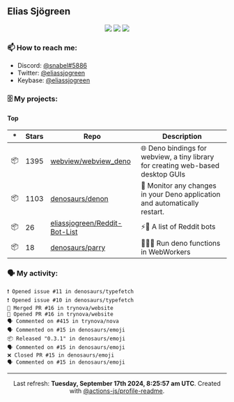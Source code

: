 ## Elias Sjögreen

<p align="center">
  <img src="https://img.shields.io/badge/🎂-dec. 2003-success" />
  <img src="https://img.shields.io/badge/🌎-Stockholm-informational" />
  <img src="https://img.shields.io/badge/👦-He/Him-informational" />
</p>

### 📫 How to reach me:

- Discord: [@snabel#5886](https://discord.com/users/267978757799673866)
- Twitter: [@eliassjogreen](https://twitter.com/eliassjogreen)
- Keybase: [@eliassjogreen](https://keybase.io/eliassjogreen)

### 🗄 My projects:

#### Top
|*|Stars|Repo|Description|
|---|---|---|---|
| 📦 | 1395 | [webview/webview_deno](https://github.com/webview/webview_deno) | 🌐 Deno bindings for webview, a tiny library for creating web-based desktop GUIs |
| 📦 | 1103 | [denosaurs/denon](https://github.com/denosaurs/denon) | 👀 Monitor any changes in your Deno application and automatically restart. |
| 📦 | 26 | [eliassjogreen/Reddit-Bot-List](https://github.com/eliassjogreen/Reddit-Bot-List) | ⚡️🤖 A list of Reddit bots |
| 📦 | 18 | [denosaurs/parry](https://github.com/denosaurs/parry) | 👷🏽‍♂️ Run deno functions in WebWorkers |

### 🗣 My activity:

```
❗️ Opened issue #11 in denosaurs/typefetch
❗️ Opened issue #10 in denosaurs/typefetch
🎉 Merged PR #16 in trynova/website
💪 Opened PR #16 in trynova/website
🗣 Commented on #415 in trynova/nova
🗣 Commented on #15 in denosaurs/emoji
📦 Released "0.3.1" in denosaurs/emoji
🗣 Commented on #15 in denosaurs/emoji
❌ Closed PR #15 in denosaurs/emoji
🗣 Commented on #15 in denosaurs/emoji
```

------------
<p align="center">Last refresh: <b>Tuesday, September 17th 2024, 8:25:57 am UTC</b>. Created with <a href=https://github.com/marketplace/actions/profile-readme>@actions-js/profile-readme</a>.</p>
